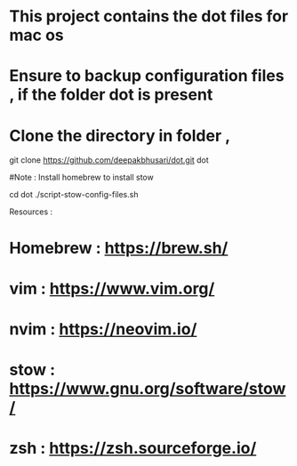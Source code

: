 # This project contains the dot files for mac os

# Ensure to backup configuration files , if the folder dot is present
# Clone the directory in folder ,
git clone https://github.com/deepakbhusari/dot.git dot

#Note : Install homebrew to install stow

cd dot
./script-stow-config-files.sh

Resources : 
# Homebrew : https://brew.sh/
# vim : https://www.vim.org/
# nvim : https://neovim.io/
# stow : https://www.gnu.org/software/stow/
# zsh : https://zsh.sourceforge.io/



